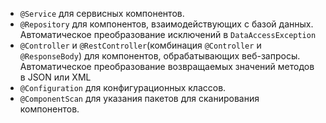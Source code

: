 - `@Service` для сервисных компонентов.
- `@Repository` для компонентов, взаимодействующих с базой данных. Автоматическое преобразование исключений в `DataAccessException`
- `@Controller` и `@RestController`(комбинация `@Controller` и `@ResponseBody`) для компонентов, обрабатывающих веб-запросы. Автоматическое преобразование возвращаемых значений методов в JSON или XML
- `@Configuration` для конфигурационных классов.
- `@ComponentScan` для указания пакетов для сканирования компонентов.